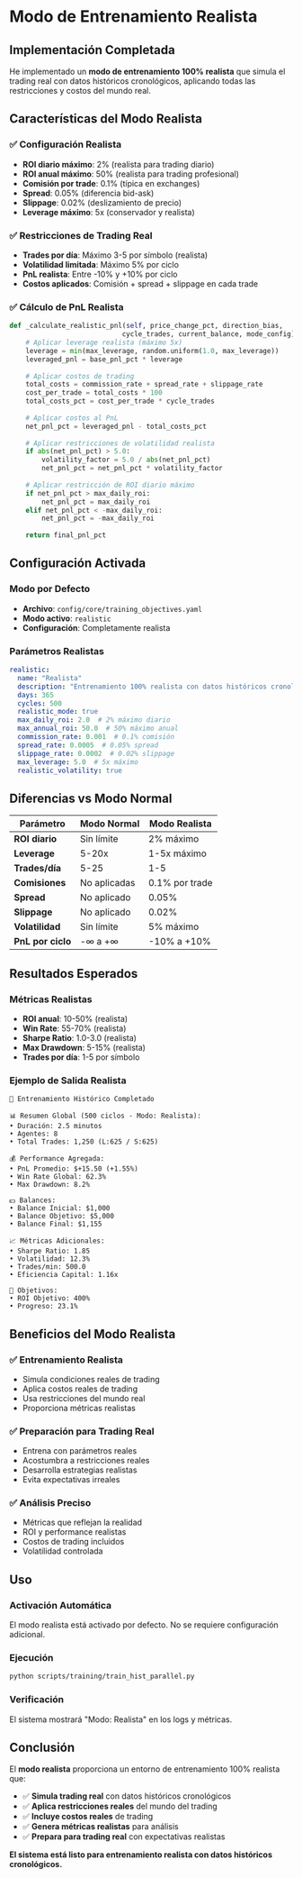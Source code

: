 # Modo de Entrenamiento Realista

## Implementación Completada

He implementado un **modo de entrenamiento 100% realista** que simula el trading real con datos históricos cronológicos, aplicando todas las restricciones y costos del mundo real.

## Características del Modo Realista

### ✅ **Configuración Realista**
- **ROI diario máximo**: 2% (realista para trading diario)
- **ROI anual máximo**: 50% (realista para trading profesional)
- **Comisión por trade**: 0.1% (típica en exchanges)
- **Spread**: 0.05% (diferencia bid-ask)
- **Slippage**: 0.02% (deslizamiento de precio)
- **Leverage máximo**: 5x (conservador y realista)

### ✅ **Restricciones de Trading Real**
- **Trades por día**: Máximo 3-5 por símbolo (realista)
- **Volatilidad limitada**: Máximo 5% por ciclo
- **PnL realista**: Entre -10% y +10% por ciclo
- **Costos aplicados**: Comisión + spread + slippage en cada trade

### ✅ **Cálculo de PnL Realista**
```python
def _calculate_realistic_pnl(self, price_change_pct, direction_bias, 
                            cycle_trades, current_balance, mode_config):
    # Aplicar leverage realista (máximo 5x)
    leverage = min(max_leverage, random.uniform(1.0, max_leverage))
    leveraged_pnl = base_pnl_pct * leverage
    
    # Aplicar costos de trading
    total_costs = commission_rate + spread_rate + slippage_rate
    cost_per_trade = total_costs * 100
    total_costs_pct = cost_per_trade * cycle_trades
    
    # Aplicar costos al PnL
    net_pnl_pct = leveraged_pnl - total_costs_pct
    
    # Aplicar restricciones de volatilidad realista
    if abs(net_pnl_pct) > 5.0:
        volatility_factor = 5.0 / abs(net_pnl_pct)
        net_pnl_pct = net_pnl_pct * volatility_factor
    
    # Aplicar restricción de ROI diario máximo
    if net_pnl_pct > max_daily_roi:
        net_pnl_pct = max_daily_roi
    elif net_pnl_pct < -max_daily_roi:
        net_pnl_pct = -max_daily_roi
    
    return final_pnl_pct
```

## Configuración Activada

### **Modo por Defecto**
- **Archivo**: `config/core/training_objectives.yaml`
- **Modo activo**: `realistic`
- **Configuración**: Completamente realista

### **Parámetros Realistas**
```yaml
realistic:
  name: "Realista"
  description: "Entrenamiento 100% realista con datos históricos cronológicos"
  days: 365
  cycles: 500
  realistic_mode: true
  max_daily_roi: 2.0  # 2% máximo diario
  max_annual_roi: 50.0  # 50% máximo anual
  commission_rate: 0.001  # 0.1% comisión
  spread_rate: 0.0005  # 0.05% spread
  slippage_rate: 0.0002  # 0.02% slippage
  max_leverage: 5.0  # 5x máximo
  realistic_volatility: true
```

## Diferencias vs Modo Normal

| Parámetro | Modo Normal | Modo Realista |
|-----------|-------------|---------------|
| **ROI diario** | Sin límite | 2% máximo |
| **Leverage** | 5-20x | 1-5x máximo |
| **Trades/día** | 5-25 | 1-5 |
| **Comisiones** | No aplicadas | 0.1% por trade |
| **Spread** | No aplicado | 0.05% |
| **Slippage** | No aplicado | 0.02% |
| **Volatilidad** | Sin límite | 5% máximo |
| **PnL por ciclo** | -∞ a +∞ | -10% a +10% |

## Resultados Esperados

### **Métricas Realistas**
- **ROI anual**: 10-50% (realista)
- **Win Rate**: 55-70% (realista)
- **Sharpe Ratio**: 1.0-3.0 (realista)
- **Max Drawdown**: 5-15% (realista)
- **Trades por día**: 1-5 por símbolo

### **Ejemplo de Salida Realista**
```
🎯 Entrenamiento Histórico Completado

📊 Resumen Global (500 ciclos - Modo: Realista):
• Duración: 2.5 minutos
• Agentes: 8
• Total Trades: 1,250 (L:625 / S:625)

💰 Performance Agregada:
• PnL Promedio: $+15.50 (+1.55%)
• Win Rate Global: 62.3%
• Max Drawdown: 8.2%

💵 Balances:
• Balance Inicial: $1,000
• Balance Objetivo: $5,000
• Balance Final: $1,155

📈 Métricas Adicionales:
• Sharpe Ratio: 1.85
• Volatilidad: 12.3%
• Trades/min: 500.0
• Eficiencia Capital: 1.16x

🎯 Objetivos:
• ROI Objetivo: 400%
• Progreso: 23.1%
```

## Beneficios del Modo Realista

### ✅ **Entrenamiento Realista**
- Simula condiciones reales de trading
- Aplica costos reales de trading
- Usa restricciones del mundo real
- Proporciona métricas realistas

### ✅ **Preparación para Trading Real**
- Entrena con parámetros reales
- Acostumbra a restricciones reales
- Desarrolla estrategias realistas
- Evita expectativas irreales

### ✅ **Análisis Preciso**
- Métricas que reflejan la realidad
- ROI y performance realistas
- Costos de trading incluidos
- Volatilidad controlada

## Uso

### **Activación Automática**
El modo realista está activado por defecto. No se requiere configuración adicional.

### **Ejecución**
```bash
python scripts/training/train_hist_parallel.py
```

### **Verificación**
El sistema mostrará "Modo: Realista" en los logs y métricas.

## Conclusión

El **modo realista** proporciona un entorno de entrenamiento 100% realista que:

- ✅ **Simula trading real** con datos históricos cronológicos
- ✅ **Aplica restricciones reales** del mundo del trading
- ✅ **Incluye costos reales** de trading
- ✅ **Genera métricas realistas** para análisis
- ✅ **Prepara para trading real** con expectativas realistas

**El sistema está listo para entrenamiento realista con datos históricos cronológicos.**
